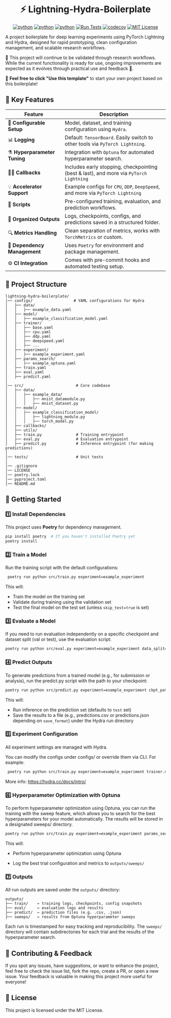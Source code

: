 <div align="center">
<h1> ⚡ Lightning-Hydra-Boilerplate </h1>

[![python](https://img.shields.io/badge/python-3.10-blue)]() [![python](https://img.shields.io/badge/python-3.11-blue)]() [![python](https://img.shields.io/badge/python-3.12-blue)]() [![Run Tests](https://github.com/willyfh/lightning-hydra-boilerplate/actions/workflows/ci-checks.yaml/badge.svg)](https://github.com/willyfh/lightning-hydra-boilerplate/actions/workflows/ci-checks.yaml) [![codecov](https://codecov.io/gh/willyfh/lightning-hydra-boilerplate/graph/badge.svg?token=OGLCMT2KQ4)](https://codecov.io/gh/willyfh/lightning-hydra-boilerplate) [![MIT License](https://img.shields.io/badge/License-MIT-yellow)](https://opensource.org/licenses/MIT)

</div>

A project boilerplate for deep learning experiments using PyTorch Lightning and Hydra, designed for rapid prototyping, clean configuration management, and scalable research workflows.

🔬 This project will continue to be validated through research workflows. While the current functionality is ready for use, ongoing improvements are expected as it evolves through practical use and feedback 🌱.

🚀 **Feel free to click "Use this template"** to start your own project based on this boilerplate!

## 🔑 Key Features

| Feature                      | Description                                                                            |
| ---------------------------- | -------------------------------------------------------------------------------------- |
| 📝 **Configurable Setup**    | Model, dataset, and training configuration using `Hydra`.                              |
| 📊 **Logging**               | Default: `TensorBoard`. Easily switch to other tools via `PyTorch Lightning`.          |
| ⚗️ **Hyperparameter Tuning** | Integration with `Optuna` for automated hyperparameter search.                         |
| 🧑‍💻 **Callbacks**             | Includes early stopping, checkpointing (best & last), and more via `PyTorch Lightning` |
| 💡 **Accelerator Support**   | Example configs for `CPU`, `DDP`, `DeepSpeed`, and more via `PyTorch Lightning`        |
| 🎯 **Scripts**               | Pre-configured training, evaluation, and prediction workflows.                         |
| 📂 **Organized Outputs**     | Logs, checkpoints, configs, and predictions saved in a structured folder.              |
| 🔍 **Metrics Handling**      | Clean separation of metrics, works with `TorchMetrics` or custom.                      |
| 🔧 **Dependency Management** | Uses `Poetry` for environment and package management.                                  |
| ⚙️ **CI Integration**        | Comes with pre-commit hooks and automated testing setup.                               |

## 📁 Project Structure

```plaintext
lightning-hydra-boilerplate/
│── configs/                  # YAML configurations for Hydra
│   ├── data/
│   │   ├── example_data.yaml
│   ├── model/
│   │   ├── example_classification_model.yaml
│   ├── trainer/
│   │   ├── base.yaml
│   │   ├── cpu.yaml
│   │   ├── ddp.yaml
│   │   ├── deepspeed.yaml
│   │   ├── ...
│   ├── experiment/
│   │   ├── example_experiment.yaml
│   ├── params_search/
│   │   ├── example_optuna.yaml
│   ├── train.yaml
│   ├── eval.yaml
│   ├── predict.yaml
│
│── src/                       # Core codebase
│   ├── data/
│   │   ├── example_data/
│   │   │   ├── mnist_datamodule.py
│   │   │   ├── mnist_dataset.py
│   ├── model/
│   │   ├── example_classification_model/
│   │   │   ├── lightning_module.py
│   │   │   ├── torch_model.py
│   ├── callbacks/
│   ├── utils/
│   ├── train.py               # Training entrypoint
│   ├── eval.py                # Evaluation entrypoint
│   ├── predict.py             # Inference entrypoint (for making predictions)
│
│── tests/                     # Unit tests
│
│── .gitignore
│── LICENSE
│── poetry.lock
│── pyproject.toml
│── README.md
```

## 🚀 Getting Started

### **1️⃣ Install Dependencies**

This project uses **Poetry** for dependency management.

```bash
pip install poetry  # If you haven't installed Poetry yet
poetry install
```

### **2️⃣ Train a Model**

Run the training script with the default configurations:

```bash
 poetry run python src/train.py experiment=example_experiment
```

This will:

- Train the model on the training set
- Validate during training using the validation set
- Test the final model on the test set (unless `skip_test=true` is set)

### **3️⃣ Evaluate a Model**

If you need to run evaluation independently on a specific checkpoint and dataset split (val or test), use the evaluation script:

```bash
poetry run python src/eval.py experiment=example_experiment data_split=test ckpt_path=/path/to/checkpoint.ckpt
```

### **4️⃣ Predict Outputs**

To generate predictions from a trained model (e.g., for submission or analysis), run the predict.py script with the path to your checkpoint:

```bash
poetry run python src/predict.py experiment=example_experiment ckpt_path=/path/to/checkpoint.ckpt
```

This will:

- Run inference on the prediction set (defaults to `test` set)
- Save the results to a file (e.g., predictions.csv or predictions.json depending on `save_format`) under the Hydra run directory

### **5️⃣ Experiment Configuration**

All experiment settings are managed with Hydra.

You can modify the configs under configs/ or override them via CLI. For example:

```bash
 poetry run python src/train.py experiment=example_experiment trainer.max_epochs=10
```

More info: https://hydra.cc/docs/intro/

### 6️⃣ **Hyperparameter Optimization with Optuna**

To perform hyperparameter optimization using Optuna, you can run the training with the sweep feature, which allows you to search for the best hyperparameters for your model automatically. The results will be stored in a designated sweeps/ directory.

```bash
poetry run python src/train.py experiment=example_experiment params_search=example_optuna
```

This will:

- Perform hyperparameter optimization using Optuna

- Log the best trial configuration and metrics to `outputs/sweeps/`

### **7️⃣ Outputs**

All run outputs are saved under the `outputs/` directory:

```plaintext
outputs/
├── train/    ← training logs, checkpoints, config snapshots
├── eval/     ← evaluation logs and results
├── predict/  ← prediction files (e.g. .csv, .json)
├── sweeps/   ← results from Optuna hyperparameter sweeps
```

Each run is timestamped for easy tracking and reproducibility. The `sweeps/` directory will contain subdirectories for each trial and the results of the hyperparameter search.

## 🌱 Contributing & Feedback

If you spot any issues, have suggestions, or want to enhance the project, feel free to check the issue list, fork the repo, create a PR, or open a new issue. Your feedback is valuable in making this project more useful for everyone!

## 📜 License

This project is licensed under the MIT License.
